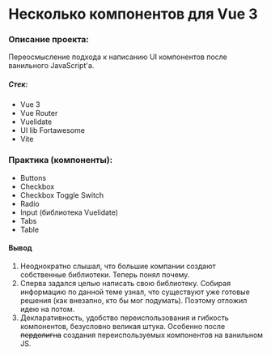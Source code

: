 # Несколько компонентов для Vue 3 
### Описание проекта:
Переосмысление подхода к написанию UI компонентов после ванильного JavaScript'а.

##### Стек:
- Vue 3
- Vue Router
- Vuelidate
- UI lib Fortawesome
- Vite


### Практика (компоненты):

- Buttons
- Checkbox
- Checkbox Toggle Switch
- Radio
- Input (библиотека Vuelidate)
- Tabs
- Table

#### Вывод
1. Неоднократно слышал, что большие компании создают собственные библиотеки. Теперь понял почему.
2. Сперва задался целью написать свою библиотеку. Собирая информацию по данной теме узнал, что существуют уже готовые решения (как внезапно, кто бы мог подумать). Поэтому отложил идею на потом.
3. Декларативность, удобство переиспользования и гибкость компонентов, безусловно великая штука. Особенно после ~~пердолигна~~ создания переиспользуемых компонентов на ванильном JS.
